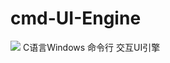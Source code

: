 # cmd-UI-Engine
![](https://github.com/ewoifuoi/cmd-UI-Engine/blob/main/IMG/ui-engine%E5%B0%81%E9%9D%A2.png)
C语言Windows 命令行 交互UI引擎
